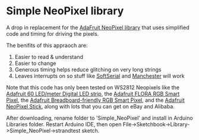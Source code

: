 Simple NeoPixel library
=========================

A drop in replacement for the [AdaFruit NeoPixel library][adafruit_neopixel_library] that uses simplified code and timing for driving the pixels.

The benifits of this appraoch are:

1. Easier to read & understand
2. Easier to change
3. Generous timing helps reduce glitching on very long strings
4. Leaves interrupts on so stuff like [SoftSerial][SoftSerial] and [Manchester][manchester] will work

Note that this code has only been tested on WS2812 Neopixels like the [Adafruit 60 LED/meter Digital LED strip][strip], the [Adafruit FLORA RGB Smart Pixel][flora], the [Adafruit Breadboard-friendly RGB Smart Pixel][pixel], and the [Adafruit NeoPixel Stick][stick], along with lots that you can get on eBay and Alibaba.

After downloading, rename folder to 'Simple_NeoPixel' and install in Arduino Libraries folder. Restart Arduino IDE, then open File->Sketchbook->Library->Simple_NeoPixel->strandtest sketch.

[flora]:  http://adafruit.com/products/1060
[strip]:  http://adafruit.com/products/1138
[pixel]:  http://adafruit.com/products/1312
[stick]:  http://adafruit.com/products/1426
[shield]: http://adafruit.com/products/1430
[adafruit_neopixel_library]: https://github.com/adafruit/Adafruit_NeoPixel
[SoftSerial]: https://github.com/arduino/Arduino/blob/master/libraries/SoftwareSerial/SoftwareSerial.cpp
[manchester]: https://github.com/mchr3k/arduino-libs-manchester
